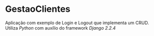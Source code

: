# GestaoClientes

Aplicação com exemplo de Login e Logout que implementa um CRUD. Utiliza _Python_ com auxílio do framework _Django 2.2.4_
